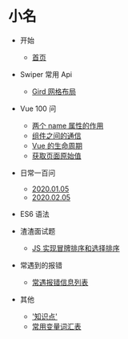 # 小名

- 开始

  - [首页](/)

- Swiper 常用 Api

  - [Gird 网格布局](swiper/gird.md)

- Vue 100 问

  - [两个 name 属性的作用](vue/两个name属性的作用.md)
  - [组件之间的通信](vue/组件之间的通信.md)
  - [Vue 的生命周期](vue/Vue的生命周期.md)
  - [获取页面原始值](vue/获取页面原始值.md)

- 日常一百问

  - [2020.01.05](everyday-problem/2020.01.05/0-疑问.md)
  - [2020.02.05](everyday-problem/2020.02.05/0-疑问.md)

- ES6 语法

- 渣渣面试题

  - [JS 实现冒牌排序和选择排序](./404.html)

- 常遇到的报错

  - [常遇报错信息列表](error-list/index.md)

- 其他
  - ['知识点'](other/2020.01.08知识点.md)
  - [常用变量词汇表](other/常用变量词汇表.md)
